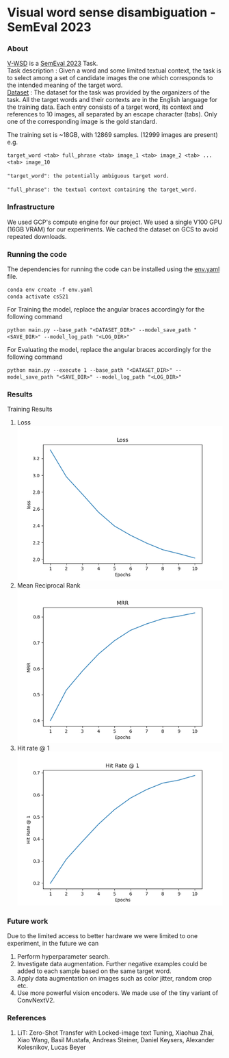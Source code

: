 # Visual word sense disambiguation - SemEval 2023

### About
[V-WSD](https://raganato.github.io/vwsd/) is a [SemEval 2023](https://semeval.github.io/SemEval2023/tasks) Task.
<br>Task description : Given a word and some limited textual context, the task is to select among a set of candidate images the one which corresponds to the intended meaning of the target word.
<br>[Dataset](https://drive.google.com/file/d/1byX4wpe1UjyCVyYrT04sW17NnycKAK7N/view?usp=sharing) : The dataset for the task was provided by the organizers of the task. All the target words and their contexts are in the English language for the training data.
Each entry consists of a target word, its context and references to 10 images, all separated by an escape character (tabs). Only one of the corresponding image is the gold standard.

The training set is ~18GB, with 12869 samples. (12999 images are present)
<br>e.g. 
````
target_word <tab> full_phrase <tab> image_1 <tab> image_2 <tab> ... <tab> image_10

"target_word": the potentially ambiguous target word.

"full_phrase": the textual context containing the target_word.
````
### Infrastructure
We used GCP's compute engine for our project. We used a single V100 GPU (16GB VRAM) for our experiments. We cached the 
dataset on GCS to avoid repeated downloads.

### Running the code

The dependencies for running the code can be installed using the [env.yaml](env.yaml) file.
````
conda env create -f env.yaml
conda activate cs521
````
For Training the model, replace the angular braces accordingly for the following command
````
python main.py --base_path "<DATASET_DIR>" --model_save_path "<SAVE_DIR>" --model_log_path "<LOG_DIR>"
````

For Evaluating the model, replace the angular braces accordingly for the following command
````
python main.py --execute 1 --base_path "<DATASET_DIR>" --model_save_path "<SAVE_DIR>" --model_log_path "<LOG_DIR>"
````

### Results
Training Results
1. Loss <br> <img src="results/loss_metric.png"> <br>
2. Mean Reciprocal Rank <br> <img src="results/MRR_metric.png"> <br>
3. Hit rate @ 1 <br> <img src="results/HR_metric.png"> <br>
### Future work
Due to the limited access to better hardware we were limited to one experiment, in the future we can
1. Perform hyperparameter search.
2. Investigate data augmentation. Further negative examples could be added to each sample based on the same target word.
3. Apply data augmentation on images such as color jitter, random crop etc.
4. Use more powerful vision encoders. We made use of the tiny variant of ConvNextV2.
### References
1. LiT: Zero-Shot Transfer with Locked-image text Tuning, Xiaohua Zhai, Xiao Wang, Basil Mustafa, Andreas Steiner, Daniel Keysers, Alexander Kolesnikov, Lucas Beyer
